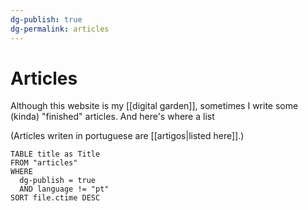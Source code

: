 ```yaml
---
dg-publish: true
dg-permalink: articles
---
```

# Articles

Although this website is my [[digital garden]], sometimes I write some (kinda) "finished" articles. And here's where a list

(Articles writen in portuguese are [[artigos|listed here]].)



```dataview
TABLE title as Title
FROM "articles"
WHERE
  dg-publish = true
  AND language != "pt"
SORT file.ctime DESC
```
